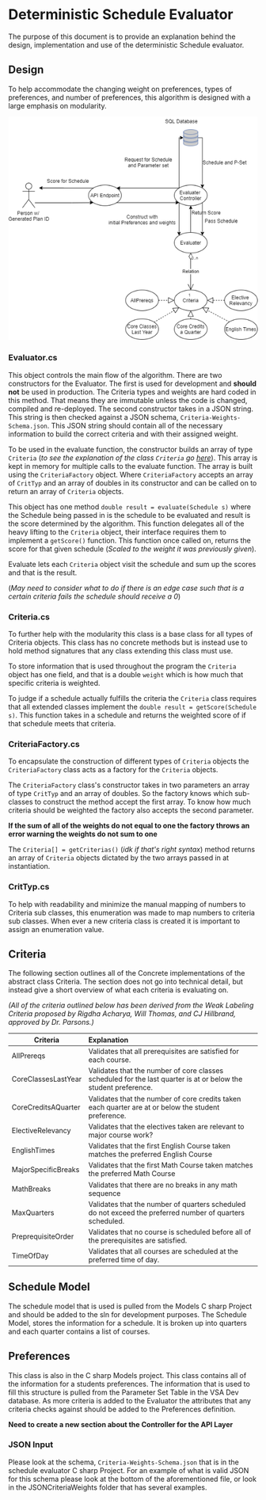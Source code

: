 # Deterministic Schedule Evaluator

The purpose of this document is to provide an explanation behind the design, implementation and use of the deterministic Schedule evaluator.

## Design

To help accommodate the changing weight on preferences, types of preferences, and number of preferences, this algorithm is designed with a large emphasis on modularity.

![](SchedulerEvaluator-V-1.png)

### Evaluator.cs 

This object controls the main flow of the algorithm. There are two constructors for the Evaluator. The first is used for development and __should not__ be used in  production. The Criteria types and weights are hard coded in this method. That means they are immutable unless the code is changed, compiled and re-deployed. The second constructor takes in a JSON string. This string is then checked against a JSON schema, `Criteria-Weights-Schema.json`. This JSON string should contain all of the necessary information to build the correct criteria and with their assigned weight.

To be used in the evaluate function, the constructor builds an array of type `Criteria` (_to see the explanation of the class `Criteria` go [here](#Criteria.cs)_). This array is kept in memory for multiple calls to the evaluate function. The array is built using the `CriteriaFactory` object. Where `CriteriaFactory` accepts an array of `CritTyp` and an array of doubles in its constructor and can be called on to return an array of `Criteria` objects. 

This object has one method `double result = evaluate(Schedule s)` where the Schedule being passed in is the schedule to be evaluated and result is the score determined by the algorithm. This function delegates all of the heavy lifting to the `Criteria` object, their interface requires them to implement a `getScore()` function.  This function once called on, returns the score for that given schedule (_Scaled to the weight it was previously given_). 

Evaluate lets each `Criteria` object visit the schedule and sum up the scores and that is the result.

(_May need to consider what to do if there is an edge case such that is a certain criteria fails the schedule should receive a 0_) 

### Criteria.cs

To further help with the modularity this class is a base class for all types of Criteria objects. This class has no concrete methods but is instead use to hold method signatures that any class extending this class must use. 

To store information that is used throughout the program the `Criteria` object has one field, and that is a double `weight` which is how much that specific criteria is weighted.

To judge if a schedule actually fulfills the criteria the `Criteria` class requires that all extended classes implement the `double result = getScore(Schedule s)`. This function takes in a schedule and returns the weighted score of if that schedule meets that criteria. 

### CriteriaFactory.cs

To encapsulate the construction of different types of `Criteria` objects the `CriteriaFactory` class acts as a factory for the `Criteria` objects.

The `CriteriaFactory` class's constructor takes in two parameters an array of type `CritTyp` and an array of doubles. So the factory knows which sub-classes to construct the method accept the first array. To know how much criteria should be weighted the factory also accepts the second parameter. 

__If the sum of all of the weights do not equal to one the factory throws an error warning the weights do not sum to one__

The `Criteria[] = getCriterias()` (_idk if that's right syntax_) method returns an array of `Criteria` objects dictated by the two arrays passed in at instantiation. 

### CritTyp.cs

To help with readability and minimize the manual mapping of numbers to Criteria sub classes, this enumeration was made to map numbers to criteria sub classes. When ever a new criteria class is created it is important to assign an enumeration value. 



## Criteria

The following section outlines all of the Concrete implementations of the abstract class Criteria. The section does not go into technical detail, but instead give a short overview of what each criteria is evaluating on. 

_(All of the criteria outlined below has been derived from the Weak Labeling Criteria proposed by Rigdha Acharya, Will Thomas, and CJ Hillbrand, approved by Dr. Parsons.)_

| Criteria            | Explanation                                                  |
| ------------------- | :----------------------------------------------------------- |
| AllPrereqs          | Validates that all prerequisites are satisfied for each course. |
| CoreClassesLastYear | Validates that the number of core classes scheduled for the last quarter is at or below the student preference. |
| CoreCreditsAQuarter | Validates that the number of core credits taken each quarter are at or below the student preference. |
| ElectiveRelevancy   | Validates that the electives taken are relevant to major course work? |
| EnglishTimes        | Validates that the first English Course taken matches the preferred English Course |
| MajorSpecificBreaks | Validates that the first Math Course taken matches the preferred Math Course |
| MathBreaks          | Validates that there are no breaks in any math sequence      |
| MaxQuarters         | Validates that the number of quarters scheduled do not exceed the preferred number of quarters scheduled. |
| PreprequisiteOrder  | Validates that no course is scheduled before all of the prerequisites are satisfied. |
| TimeOfDay           | Validates that all courses are scheduled at the preferred time of day. |

## Schedule Model

The schedule model that is used is pulled from the Models C sharp Project and should be added to the sln for development purposes. The Schedule Model, stores the information for a schedule. It is broken up into quarters and each quarter contains a list of courses. 

## Preferences

This class is also in the C sharp Models project. This class contains all of the information for a students preferences. The information that is used to fill this structure is pulled from the Parameter Set Table in the VSA Dev database.  As more criteria is added to the Evaluator the attributes that any criteria checks against should be added to the Preferences definition. 

__Need to create a new section about the Controller for the API Layer__



### JSON Input

Please look at the schema, `Criteria-Weights-Schema.json` that is in the schedule evaluator C sharp Project. For an example of what is valid JSON for this schema please look at the bottom of the aforementioned file, or look in the JSONCriteriaWeights folder that has several examples.